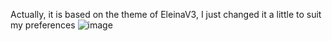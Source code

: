 Actually, it is based on the theme of EleinaV3, I just changed it a little to suit my preferences
![image](https://github.com/Ryuu43/ScarletRed/assets/72246166/b39c5c99-4830-46ac-8cf2-d5584ca7a904)
